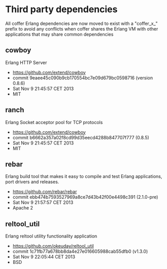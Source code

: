 # Third party dependencies

All coffer Erlang dependencies are now moved to exist with a "coffer_x_"
prefix to avoid any conflicts when coffer shares the Erlang VM with
other applications that may share common dependencies

## cowboy

Erlang HTTP Server

- https://github.com/extend/cowboy
- commit 9eaee45c090b9cb170554bc7e09d679bc0598716 (version 0.8.6)
- Sat Nov  9 21:45:57 CET 2013
- MIT


## ranch 

Erlang Socket acceptor pool for TCP protocols

- https://github.com/extend/cowboy
- commit b6662a357a02f8cd99d35eecd4288b847707f777 (0.8.5)
- Sat Nov  9 21:45:57 CET 2013
- MIT

## rebar

Erlang build tool that makes it easy to compile and test Erlang
applications, port drivers and releases.

- https://github.com/rebar/rebar
- commit ebb474b7593527969a8ce7d43b42f00e4498c391 (2.1.0-pre)
- Sat Nov  9 21:57:57 CET 2013
- Apache 2

## reltool_util

Erlang reltool utility functionality application

- https://github.com/okeuday/reltool_util
- commit 1c71fb77a678bb8da4e27e016605988cab55dfb0 (v1.3.0)
- Sat Nov  9 22:05:44 CET 2013
- BSD
